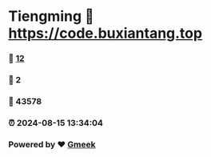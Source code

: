 # Tiengming :link: https://code.buxiantang.top 
### :page_facing_up: [12](https://code.buxiantang.top/tag.html) 
### :speech_balloon: 2 
### :hibiscus: 43578 
### :alarm_clock: 2024-08-15 13:34:04 
### Powered by :heart: [Gmeek](https://github.com/Meekdai/Gmeek)
